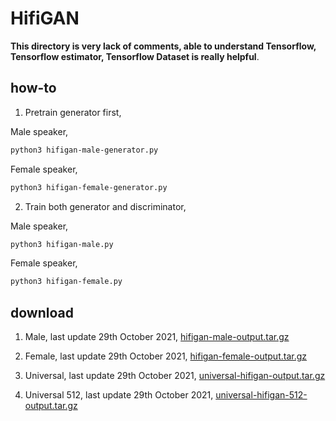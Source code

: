 # HifiGAN

**This directory is very lack of comments, able to understand Tensorflow, Tensorflow estimator, Tensorflow Dataset is really helpful**.

## how-to

1. Pretrain generator first,

Male speaker,

```bash
python3 hifigan-male-generator.py
```

Female speaker,

```bash
python3 hifigan-female-generator.py
```

2. Train both generator and discriminator,

Male speaker,

```bash
python3 hifigan-male.py
```

Female speaker,

```bash
python3 hifigan-female.py
```

## download

1. Male, last update 29th October 2021, [hifigan-male-output.tar.gz](https://f000.backblazeb2.com/file/malaya-speech-model/pretrained/hifigan-male-output.tar.gz)

2. Female, last update 29th October 2021, [hifigan-female-output.tar.gz](https://f000.backblazeb2.com/file/malaya-speech-model/pretrained/hifigan-female-output.tar.gz)

3. Universal, last update 29th October 2021, [universal-hifigan-output.tar.gz](https://f000.backblazeb2.com/file/malaya-speech-model/pretrained/universal-hifigan-output.tar.gz)

4. Universal 512, last update 29th October 2021, [universal-hifigan-512-output.tar.gz](https://f000.backblazeb2.com/file/malaya-speech-model/pretrained/universal-hifigan-512-output.tar.gz)